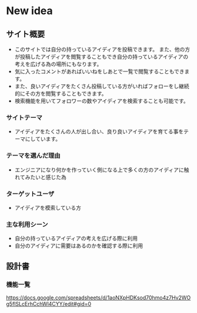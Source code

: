 # New idea

## サイト概要
* このサイトでは自分の持っているアイディアを投稿できます。
また、他の方が投稿したアイディアを閲覧することもでき自分の持っているアイディアの考えを広げる為の場所にもなります。
* 気に入ったコメントがあればいいねをしあとで一覧で閲覧することもできます。
* また、良いアイディアをたくさん投稿している方がいればフォローをし継続的にその方を閲覧することもできます。
* 検索機能を用いてフォロワーの数やアイディアを検索することも可能です。

### サイトテーマ
* アイディアをたくさんの人が出し合い、良り良いアイディアを育てる事をテーマにしています。

### テーマを選んだ理由
* エンジニアになり何かを作っていく側になる上で多くの方のアイディアに触れてみたいと感じた為

### ターゲットユーザ
* アイディアを模索している方

### 主な利用シーン
* 自分の持っているアイディアの考えを広げる際に利用
* 自分のアイディアに需要はあるのかを確認する際に利用

## 設計書

### 機能一覧
https://docs.google.com/spreadsheets/d/1aoNXpHDKsod70hmo4z7Hv2WOg5flSLcErhCchWl4CYY/edit#gid=0
